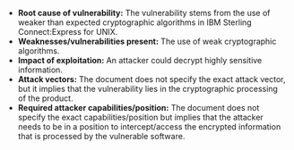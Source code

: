 - **Root cause of vulnerability:** The vulnerability stems from the use of weaker than expected cryptographic algorithms in IBM Sterling Connect:Express for UNIX.
- **Weaknesses/vulnerabilities present:** The use of weak cryptographic algorithms.
- **Impact of exploitation:** An attacker could decrypt highly sensitive information.
- **Attack vectors:** The document does not specify the exact attack vector, but it implies that the vulnerability lies in the cryptographic processing of the product.
- **Required attacker capabilities/position:** The document does not specify the exact capabilities/position but implies that the attacker needs to be in a position to intercept/access the encrypted information that is processed by the vulnerable software.
